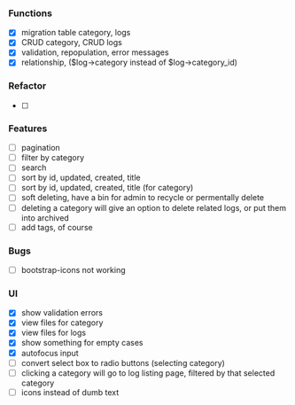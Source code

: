 ### Functions
* [x] migration table category, logs
* [x] CRUD category, CRUD logs
* [x] validation, repopulation, error messages
* [x] relationship, ($log->category instead of $log->category_id)

### Refactor
* [ ]

### Features
* [ ] pagination
* [ ] filter by category
* [ ] search
* [ ] sort by id, updated, created, title
* [ ] sort by id, updated, created, title (for category)
* [ ] soft deleting, have a bin for admin to recycle or permentally delete
* [ ] deleting a category will give an option to delete related logs, or put them into archived
* [ ] add tags, of course

### Bugs
* [ ] bootstrap-icons not working

### UI 
* [x] show validation errors
* [x] view files for category
* [x] view files for logs
* [x] show something for empty cases
* [x] autofocus input
* [ ] convert select box to radio buttons (selecting category)
* [ ] clicking a category will go to log listing page, filtered by that selected category
* [ ] icons instead of dumb text